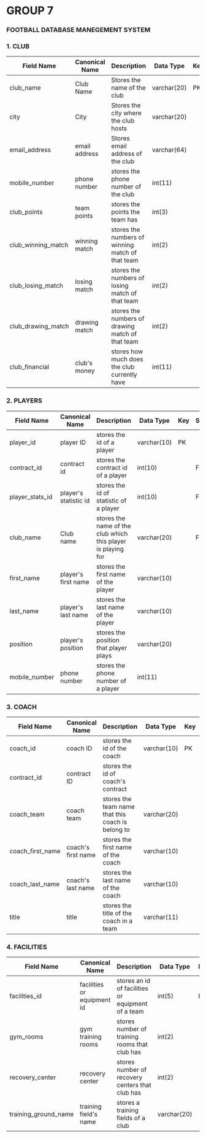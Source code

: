 # GROUP 7

###  FOOTBALL DATABASE MANEGEMENT SYSTEM

### 1. CLUB 
|Field Name|Canonical Name|Description|Data Type|Key|Source|
|--|--|--|--|--|--|
|club_name|Club Name|Stores the name of the club|varchar(20)|PK|
|city|City|Stores the city where the club hosts|varchar(20)||
|email_address|email address|Stores email address of the club|varchar(64)|
|mobile_number|phone number|stores the phone number of the club|int(11)||
|club_points|team points|stores the points the team has|int(3)|
|club_winning_match|winning match|stores the numbers of winning match of that team|int(2)||
|club_losing_match|losing match|stores the numbers of losing match of that team|int(2)||
|club_drawing_match|drawing match|stores the numbers of drawing match of that team|int(2)||
|club_financial|club's money|stores how much does the club currently have|int(11)|


### 2. PLAYERS 
|Field Name|Canonical Name|Description|Data Type|Key|Source|
|--|--|--|--|--|--|
|player_id|player ID|stores the id of a player|varchar(10)|PK|
|contract_id|contract id|stores the contract id of a player|int(10)||FK|
|player_stats_id|player's statistic id|stores the id of statistic of a player|int(10)||FK|
|club_name|Club name|stores the name of the club which this player is playing for|varchar(20)||FK|
|first_name|player's first name|stores the first name of the player|varchar(10)|||
|last_name|player's last name|stores the last name of the player|varchar(10)|
|position|player's position|stores the position that player plays|varchar(20)|||
|mobile_number|phone number|stores the phone number of a player|int(11)|



### 3. COACH
|Field Name|Canonical Name|Description|Data Type|Key|Source|
|--|--|--|--|--|--|
|coach_id|coach ID|stores the id of the coach|varchar(10)|PK|
|contract_id|contract ID|stores the id of coach's contract||
|coach_team|coach team|stores the team name that this coach is belong to|varchar(20)||FK|
|coach_first_name|coach's first name|stores the first name of the coach|varchar(10)||
|coach_last_name|coach's last name|stores the last name of the coach|varchar(10)||
|title|title|stores the title of the coach in a team|varchar(11)||



### 4. FACILITIES 
|Field Name|Canonical Name|Description|Data Type|Key|Source|
|--|--|--|--|--|--|
|facilities_id|facilities or equipment id|stores an id of facilities or equipment of a team|int(5)|PK|
|gym_rooms|gym training rooms|stores number of training rooms that club has|int(2)||
|recovery_center|recovery center|stores number of recovery centers that club has|int(2)||
|training_ground_name|training field's name|stores a training fields of a club|varchar(20)||
